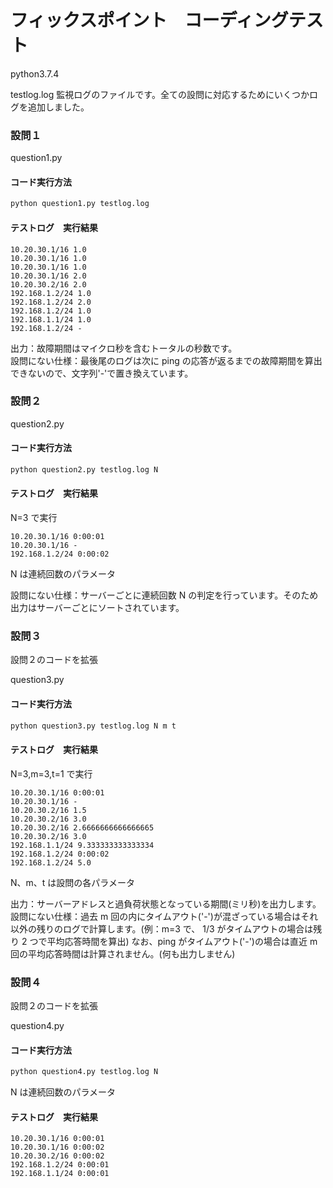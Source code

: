 # フィックスポイント　コーディングテスト

python3.7.4

testlog.log
監視ログのファイルです。全ての設問に対応するためにいくつかログを追加しました。

### 設問１

question1.py

#### コード実行方法

```python
python question1.py testlog.log
```

#### テストログ　実行結果

```
10.20.30.1/16 1.0
10.20.30.1/16 1.0
10.20.30.1/16 1.0
10.20.30.1/16 2.0
10.20.30.2/16 2.0
192.168.1.2/24 1.0
192.168.1.2/24 2.0
192.168.1.2/24 1.0
192.168.1.1/24 1.0
192.168.1.2/24 -
```

出力：故障期間はマイクロ秒を含むトータルの秒数です。  
設問にない仕様：最後尾のログは次に ping の応答が返るまでの故障期間を算出できないので、文字列'-'で置き換えています。

### 設問２

question2.py

#### コード実行方法

```python
python question2.py testlog.log N
```

#### テストログ　実行結果

N=3 で実行

```
10.20.30.1/16 0:00:01
10.20.30.1/16 -
192.168.1.2/24 0:00:02
```

N は連続回数のパラメータ

設問にない仕様：サーバーごとに連続回数 N の判定を行っています。そのため出力はサーバーごとにソートされています。

### 設問３

設問２のコードを拡張

question3.py

#### コード実行方法

```python
python question3.py testlog.log N m t
```

#### テストログ　実行結果

N=3,m=3,t=1 で実行

```
10.20.30.1/16 0:00:01
10.20.30.1/16 -
10.20.30.2/16 1.5
10.20.30.2/16 3.0
10.20.30.2/16 2.6666666666666665
10.20.30.2/16 3.0
192.168.1.1/24 9.333333333333334
192.168.1.2/24 0:00:02
192.168.1.2/24 5.0
```

N、m、t は設問の各パラメータ

出力：サーバーアドレスと過負荷状態となっている期間(ミリ秒)を出力します。  
設問にない仕様：過去 m 回の内にタイムアウト('-')が混ざっている場合はそれ以外の残りのログで計算します。(例：m=3 で、 1/3 がタイムアウトの場合は残り 2 つで平均応答時間を算出) なお、ping がタイムアウト('-')の場合は直近 m 回の平均応答時間は計算されません。(何も出力しません)

### 設問４

設問２のコードを拡張

question4.py

#### コード実行方法

```python
python question4.py testlog.log N
```

N は連続回数のパラメータ

#### テストログ　実行結果

```
10.20.30.1/16 0:00:01
10.20.30.1/16 0:00:02
10.20.30.2/16 0:00:02
192.168.1.2/24 0:00:01
192.168.1.1/24 0:00:01
```
